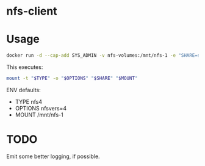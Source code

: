 # nfs-client

# Usage

```bash
docker run -d --cap-add SYS_ADMIN -v nfs-volumes:/mnt/nfs-1 -e "SHARE=storage:storage" evansgp/nfs-client
```

This executes:

```bash
mount -t "$TYPE" -o "$OPTIONS" "$SHARE" "$MOUNT"
```

ENV defaults:
- TYPE nfs4
- OPTIONS nfsvers=4
- MOUNT /mnt/nfs-1

# TODO

Emit some better logging, if possible.
